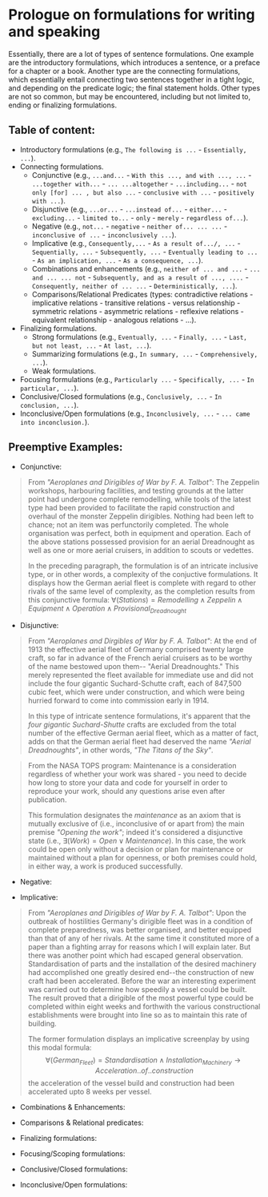 # Prologue on formulations for writing and speaking

Essentially, there are a lot of types of sentence formulations. One example are the introductory formulations, which introduces a sentence, or a preface for a chapter or a book. Another type are the connecting formulations, which essentially entail connecting two sentences together in a tight logic, and depending on the predicate logic; the final statement holds. Other types are not so common, but may be encountered, including but not limited to, ending or finalizing formulations.

## Table of content: 
* Introductory formulations (e.g., `The following is ...` - `Essentially, ...`).
* Connecting formulations.
  - Conjunctive (e.g., `...and...` - `With this ..., and with ..., ...` - `...together with...` - `... ...altogether` - `...including...` - `not only [for] ... , but also ...` - `conclusive with ...` - `positively with ...`).
  - Disjunctive (e.g., `...or...` - `...instead of...` - `either...` - `excluding...` - `limited to...` - `only` - `merely` - `regardless of...`).
  - Negative (e.g., `not...` - `negative` - `neither of... ... ...` - `inconclusive of ...` - `inconclusively ...`).
  - Implicative (e.g., `Consequently,...` - `As a result of.../, ...` - `Sequentially, ...` - `Subsequently, ...` - `Eventually leading to ...` - `As an implication, ...` -  `As a consequence, ...`).
  - Combinations and enhancements (e.g., `neither of ... and ...` - `... and ... ... not` - `Subsequently, and as a result of ..., ....` - `Consequently, neither of ... ...` - `Deterministically, ...`).
  - Comparisons/Relational Predicates (types: contradictive relations - implicative relations - transitive relations - versus relationship - symmetric relations - asymmetric relations - reflexive relations - equivalent relationship - analogous relations - ...).
* Finalizing formulations.
  - Strong formulations (e.g., `Eventually, ...` - `Finally, ...` - `Last, but not least, ...` - `At last, ...`).
  - Summarizing formulations (e.g., `In summary, ...` - `Comprehensively, ...`).
  - Weak formulations.
* Focusing formulations (e.g., `Particularly ...`  - `Specifically, ...` - `In particular, ...`).
* Conclusive/Closed formulations (e.g., `Conclusively, ...` - `In conclusion, ...`).
* Inconclusive/Open formulations (e.g., `Inconclusively, ...` - `... came into inconclusion.`).

## Preemptive Examples:
* Conjunctive: 
> From _"Aeroplanes and Dirigibles of War by F. A. Talbot"_:
> The Zeppelin workshops, harbouring facilities, and testing grounds at the latter point had undergone complete remodelling, while tools of the latest type had been provided to facilitate the rapid construction and overhaul of the monster Zeppelin dirigibles. Nothing had been left to chance; not an item was perfunctorily completed. The whole organisation was perfect, both in equipment and operation. Each of the above stations possessed provision for an aerial Dreadnought as well as one or more aerial cruisers, in addition to scouts or vedettes.
>
> In the preceding paragraph, the formulation is of an intricate inclusive type, or in other words, a complexity of the conjuctive formulations. It displays how the German aerial fleet is complete with regard to other rivals of the same level of complexity, as the completion results from this conjunctive formula: $\forall(Stations) = Remodelling \land Zeppelin \land Equipment \land Operation \land Provisional_{Dreadnought}$

* Disjunctive:
> From _"Aeroplanes and Dirgibles of War by F. A. Talbot"_:
> At the end of 1913 the effective aerial fleet of Germany
> comprised twenty large craft, so far in advance of the French
> aerial cruisers as to be worthy of the name bestowed upon them--
> "Aerial Dreadnoughts." This merely represented the fleet
> available for immediate use and did not include the four gigantic
> Suchard-Schutte craft, each of 847,500 cubic feet, which were
> under construction, and which were being hurried forward to come into commission early in 1914.
>
> In this type of intricate sentence formulations, it's apparent that the _four gigantic Suchard-Shutte_ crafts are excluded from the total number of the effective German aerial fleet, which as a matter of fact, adds on that the German aerial fleet had deserved the name _"Aerial Dreadnoughts"_, in other words, _"The Titans of the Sky"_.
> 

> From the NASA TOPS program: Maintenance is a consideration regardless of whether your work was shared - you need to decide how long to store your data and code for yourself in order to reproduce your work, should any questions arise even after publication.
>
> This formulation designates the _maintenance_ as an axiom that is mutually exclusive of (i.e., inconclusive of or apart from) the main premise _"Opening the work"_; indeed it's considered a disjunctive state (i.e., $\exists(Work) = Open \vee Maintenance$). In this case, the work could be open only without a decision or plan for maintenance or maintained without a plan for openness, or both premises could hold, in either way, a work is produced successfully.

* Negative: 

* Implicative:
> From _"Aeroplanes and Dirigibles of War by F. A. Talbot"_: Upon the outbreak of hostilities Germany's dirigible fleet was in a condition of complete preparedness, was better organised, and better equipped than that of any of her rivals. At the same time it constituted more of a paper than a fighting array for reasons which I will explain later. But there was another point which had escaped general observation. Standardisation of parts and the installation of the desired machinery had accomplished one greatly desired end--the construction of new craft had been accelerated. Before the war an interesting experiment was carried out to determine how speedily a vessel could be built. The result proved that a dirigible of the most powerful type could be completed within eight weeks and forthwith the various constructional establishments were brought into line so as to maintain this rate of building.
>
> The former formulation displays an implicative screenplay by using this modal formula:
> $$\forall(German_{Fleet}) = Standardisation \land Installation_{Machinery} \rightarrow Acceleration..of..construction$$
> the acceleration of the vessel build and construction had been accelerated upto 8 weeks per vessel.

* Combinations & Enhancements: 

* Comparisons & Relational predicates: 

* Finalizing formulations: 

* Focusing/Scoping formulations:

* Conclusive/Closed formulations:

* Inconclusive/Open formulations:
